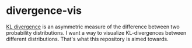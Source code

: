 # divergence-vis

[KL divergence](https://en.wikipedia.org/wiki/Kullback–Leibler_divergence) is an asymmetric measure of the difference between two probability distributions. I want a way to visualize KL-divergences between different distributions. That's what this repository is aimed towards.
